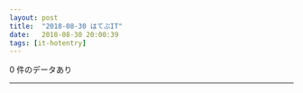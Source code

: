```yaml
---
layout: post
title:  "2018-08-30 はてぶIT"
date:   2018-08-30 20:00:39
tags: [it-hotentry]
---
```

0 件のデータあり

<hr>
